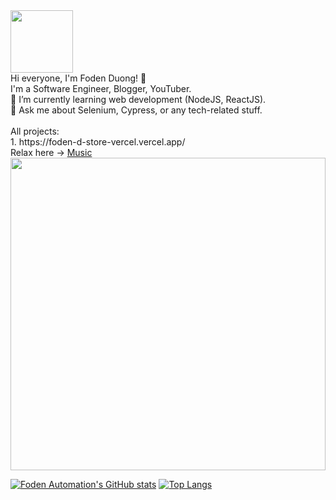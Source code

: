 <div id="header" align="left">
<img src="https://media.giphy.com/media/bGgsc5mWoryfgKBx1u/giphy.gif" width="100"/>
</div>
<div >
Hi everyone, I'm Foden Duong! 👋<br>
I'm a Software Engineer, Blogger, YouTuber.<br>
🌱 I’m currently learning web development (NodeJS, ReactJS).<br>
💬 Ask me about Selenium, Cypress, or any tech-related stuff.
</div>
<br>
All projects:  <br>
1. https://foden-d-store-vercel.vercel.app/
<br>
Relax here -> <a target="_blank" href="https://duongthanhvinhh.github.io/MusicPlayer/index.html">Music</a>
<br>
<img src="https://i.imgur.com/UBnZNPN.jpg" width="100%" height="500px"/>

[![Foden Automation's GitHub stats](https://github-readme-stats.vercel.app/api?username=duongthanhvinhh&show_icons=true&theme=radical)](https://github.com/duongthanhvinhh/github-readme-stats)
[![Top Langs](https://github-readme-stats.vercel.app/api/top-langs/?username=duongthanhvinhh&layout=pie)](https://github.com/duongthanhvinhh/github-readme-stats)
